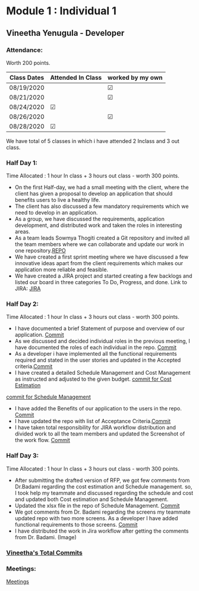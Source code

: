 # Module 1 : Individual 1

## Vineetha Yenugula - Developer

### Attendance:

Worth 200 points.

| Class Dates | Attended In Class | worked by my own |
|----------|-------------|-----------|
| 08/19/2020 |    | &#9745;|
| 08/21/2020 |    | &#9745; |
| 08/24/2020 | &#9745; |  |
| 08/26/2020 |   | &#9745; |
| 08/28/2020 | &#9745; |    |

We have total of 5 classes in which i have attended 2 Inclass and 3 out class.   


### Half Day 1:

Time Allocated : 1 hour In class + 3 hours out class - worth 300 points.  
- On the first Half-day, we had a small meeting with the client, where the client has given a proposal to develop an application that should benefits users to live a healthy life. 
- The client has also discussed a few mandatory requirements which we need to develop in an application.
- As a group, we have discussed the requirements, application development, and distributed work and taken the roles in interesting areas.
- As a team leads Sowmya Thogiti created a Git repository and invited all the team members where we can collaborate and update our work in one repository.[REPO](https://github.com/sowmyathogiti/Healthify-NWMSU)
- We have created a first sprint meeting where we have discussed a few innovative ideas apart from the client requirements which makes our application more reliable and          feasible.
- We have created a JIRA project and started creating a few backlogs and listed our board in three categories To Do, Progress, and done.
  Link to JIRA: [JIRA](https://sowmyathogiti27.atlassian.net/jira/software/projects/HN/boards/2)

### Half Day 2:


Time Allocated : 1 hour In class + 3 hours out class - worth 300 points.
- I have documented a brief Statement of purpose and overview of our application. [Commit](https://github.com/sowmyathogiti/Healthify-NWMSU/commit/3121e14091b342a2fae070387630b465c759ac43)
- As we discussed and decided individual roles in the previous meeting, I have documented the roles of each individual in the repo. [Commit](https://github.com/sowmyathogiti/Healthify-NWMSU/commit/3121e14091b342a2fae070387630b465c759ac43)
- As a developer i have implemented all the functional requirements required and stated in the user stories and updated in the Accepted criteria.[Commit](https://github.com/sowmyathogiti/Healthify-NWMSU/commit/a30e82519dbe6d43a3691c6e9d1292960f656e51)
- I have created a detailed Schedule Management and Cost Management as instructed and adjusted to the given budget.
[commit for Cost Estimation](https://github.com/sowmyathogiti/Healthify-NWMSU/commit/651bf31c2d55a7f740a240e4a4aede89db56f9be)

[commit for Schedule Management](https://github.com/sowmyathogiti/Healthify-NWMSU/commit/0f1bec24bd8f17a496d53b2e326bcc8e60e8aa9c)
- I have added the Benefits of our application to the users in the repo. [Commit](https://github.com/sowmyathogiti/Healthify-NWMSU/commit/3121e14091b342a2fae070387630b465c759ac43)
- I have updated the repo with list of Acceptance Criteria.[Commit](https://github.com/sowmyathogiti/Healthify-NWMSU/commit/a30e82519dbe6d43a3691c6e9d1292960f656e51)
- I have taken total responsibility for JIRA workflow distribution and divided work to all the team members and updated the Screenshot of the work flow. [Commit](https://github.com/sowmyathogiti/Healthify-NWMSU/commit/1dcb648fa002b7b8edf06ddc132a89d9a18b63a7)


### Half Day 3:

Time Allocated : 1 hour In class + 3 hours out class - worth 300 points.
- After submitting the drafted version of RFP, we got few comments from Dr.Badami regarding the cost estimation and Schedule management. so, I took help my teammate and discussed regarding the schedule and cost and updated both Cost estimation and Schedule Management.
- Updated the xlsx file in the repo of Schedule Management. [Commit](https://github.com/sowmyathogiti/Healthify-NWMSU/commit/8c09072fcc61e51d55337d3b50d88152af1070b9)
- We got comments from Dr. Badami regarding the screens my teammate updated repo with two more screens. As a developer I have added functional requirements to those screens.
  [Commit](https://github.com/sowmyathogiti/Healthify-NWMSU/commit/11d271cab483a66653c864c2ace1f25505896b91)
- I have distributed the work in Jira workflow after getting the comments from Dr. Badami. (Image)

### [Vineetha's Total Commits](https://github.com/sowmyathogiti/Healthify-NWMSU/commits?author=vineetha1996)

### Meetings:

[Meetings](https://github.com/sowmyathogiti/Healthify-NWMSU/blob/master/Contributions/meetings)




